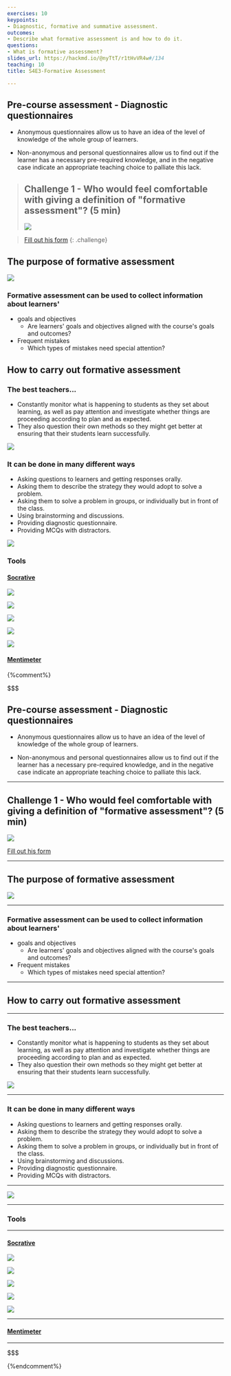 ```yaml
---
exercises: 10
keypoints:
- Diagnostic, formative and summative assessment.
outcomes:
- Describe what formative assessment is and how to do it.
questions:
- What is formative assessment?
slides_url: https://hackmd.io/@nyTtT/r1tHvVR4w#/134
teaching: 10
title: S4E3-Formative Assessment

---
```




## Pre-course assessment - Diagnostic questionnaires

- Anonymous questionnaires allow us to have an idea of the level of knowledge of the whole group of learners.

- Non-anonymous and personal questionnaires allow us to find out if the learner has a necessary pre-required knowledge, and in the negative case indicate an appropriate teaching choice to palliate this lack.



> ## Challenge 1 - Who would feel comfortable with giving a definition of "formative assessment"? (5 min)
>
> ![](https://i.imgur.com/dR5UgeP.png)

>
> [Fill out his form](http://bit.ly/2VZA8Fr)
{: .challenge}

## The purpose of formative assessment

![](https://i.imgur.com/2APHMT4.png)


### Formative assessment can be used to collect information about learners'
- goals and objectives
  - Are learners' goals and objectives aligned with the course's goals and outcomes?
- Frequent mistakes
  - Which types of mistakes need special attention?
  
  
  
## How to carry out formative assessment

### The best teachers...
- Constantly monitor what is happening to students as they set about learning, as well as pay attention and investigate whether things are proceeding according to plan and as expected.
- They also question their own methods so they might get better at ensuring that their students learn successfully.

![](https://i.imgur.com/2HuMDL4.png)


### It can be done in many different ways
- Asking questions to learners and getting responses orally.
- Asking them to describe the strategy they would adopt to solve a problem.
- Asking them to solve a problem in groups, or individually but in front of the class.
- Using brainstorming and discussions.
- Providing diagnostic questionnaire.
- Providing MCQs with distractors.

![](https://i.imgur.com/8e1nBPu.png)


### Tools

#### [Socrative](https://b.socrative.com/)

![](https://i.imgur.com/7rOD9co.png)


![](https://i.imgur.com/C4iSMSk.png)


![](https://i.imgur.com/VVIbDUI.png)


![](https://i.imgur.com/f4SUCGN.png)


![](https://i.imgur.com/x4K6CKf.png)



#### [Mentimeter](https://www.mentimeter.com)


{%comment%}

$$$
## Pre-course assessment - Diagnostic questionnaires

- Anonymous questionnaires allow us to have an idea of the level of knowledge of the whole group of learners.

- Non-anonymous and personal questionnaires allow us to find out if the learner has a necessary pre-required knowledge, and in the negative case indicate an appropriate teaching choice to palliate this lack.

---

## Challenge 1 - Who would feel comfortable with giving a definition of "formative assessment"? (5 min)

![](https://i.imgur.com/dR5UgeP.png)

[Fill out his form](http://bit.ly/2VZA8Fr)

---

## The purpose of formative assessment

![](https://i.imgur.com/2APHMT4.png)

---

### Formative assessment can be used to collect information about learners'
- goals and objectives
  - Are learners' goals and objectives aligned with the course's goals and outcomes?
- Frequent mistakes
  - Which types of mistakes need special attention?
  
---
  
## How to carry out formative assessment

---

### The best teachers...
- Constantly monitor what is happening to students as they set about learning, as well as pay attention and investigate whether things are proceeding according to plan and as expected.
- They also question their own methods so they might get better at ensuring that their students learn successfully.

![](https://i.imgur.com/2HuMDL4.png)

---

### It can be done in many different ways
- Asking questions to learners and getting responses orally.
- Asking them to describe the strategy they would adopt to solve a problem.
- Asking them to solve a problem in groups, or individually but in front of the class.
- Using brainstorming and discussions.
- Providing diagnostic questionnaire.
- Providing MCQs with distractors.

---

![](https://i.imgur.com/8e1nBPu.png)

---

### Tools

---

#### [Socrative](https://b.socrative.com/)

![](https://i.imgur.com/7rOD9co.png)


![](https://i.imgur.com/C4iSMSk.png)


![](https://i.imgur.com/VVIbDUI.png)


![](https://i.imgur.com/f4SUCGN.png)


![](https://i.imgur.com/x4K6CKf.png)

---

#### [Mentimeter](https://www.mentimeter.com)

---
$$$

{%endcomment%}

